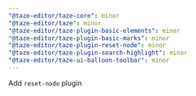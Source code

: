 ```yaml
---
"@taze-editor/taze-core": minor
"@taze-editor/taze": minor
"@taze-editor/taze-plugin-basic-elements": minor
"@taze-editor/taze-plugin-basic-marks": minor
"@taze-editor/taze-plugin-reset-node": minor
"@taze-editor/taze-plugin-search-highlight": minor
"@taze-editor/taze-ui-balloon-toolbar": minor
---
```


Add `reset-node` plugin
